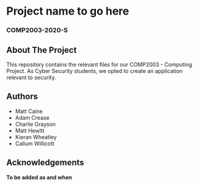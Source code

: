 # Project name to go here #
### COMP2003-2020-S ###

## About The Project ##
This repository contains the relevant files for our COMP2003 - Computing Project. As Cyber Security students, we opted to create an application relevant to security.



## Authors ##
* Matt Caine
* Adam Crease
* Charlie Grayson
* Matt Hewitt
* Kieran Wheatley
* Callum Willicott

## Acknowledgements ##
**To be added as and when**
